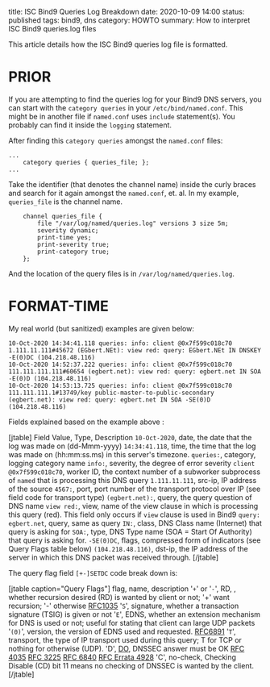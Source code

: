 title: ISC Bind9 Queries Log Breakdown
date: 2020-10-09 14:00
status: published
tags: bind9, dns
category: HOWTO
summary: How to interpret ISC Bind9 queries.log files 

This article details how the ISC Bind9 queries log file is formatted.

PRIOR
=====
If you are attempting to find the queries log for your Bind9 DNS servers,
you can start with the `category queries` in your `/etc/bind/named.conf`.
This might be in another file if `named.conf` uses `include` statement(s).
You probably can find it inside the `logging` statement.

After finding this `category queries` amongst the `named.conf` files:
```nginx
...
    category queries { queries_file; };
...
```
Take the identifier (that denotes the channel name) inside the curly braces 
and search for it again amongst the `named.conf`, et. al.
In my example, `queries_file` is the channel name.

```nginx
    channel queries_file {
        file "/var/log/named/queries.log" versions 3 size 5m;
        severity dynamic;
        print-time yes;
        print-severity true;
        print-category true;
    };
```
And the location of the query files is in `/var/log/named/queries.log`.

FORMAT-TIME
===========

My real world (but sanitized) examples are given below:

```log
10-Oct-2020 14:34:41.118 queries: info: client @0x7f599c018c70 1.111.11.111#45672 (EGbert.NEt): view red: query: EGbert.NEt IN DNSKEY -E(0)DC (104.218.48.116)
10-Oct-2020 14:52:37.222 queries: info: client @0x7f599c018c70 111.111.111.111#60654 (egbert.net): view red: query: egbert.net IN SOA -E(0)D (104.218.48.116)
10-Oct-2020 14:53:13.725 queries: info: client @0x7f599c018c70 111.111.111.1#13749/key public-master-to-public-secondary (egbert.net): view red: query: egbert.net IN SOA -SE(0)D (104.218.48.116)
```

Fields explained based on the example above :

[jtable]
Field Value, Type, Description 
`10-Oct-2020`, date, the date that the log was made on (dd-Mmm-yyyy)
`14:34:41.118`, time, the time that the log was made on (hh:mm:ss.ms) in this server's timezone.
`queries:`, category, logging category name
`info:`, severity, the degree of error severity
`client @0x7f599c018c70`, worker ID, the context number of a subworker subprocess of `named` that is processing this DNS query
`1.111.11.111`, src-ip, IP address of the source
`4567:`, port, port number of the transport protocol over IP (see field code for transport type)
`(egbert.net):`, query, the query question of DNS name
`view red:`, view, name of the view clause in which is processing this query (red).  This field only occurs if `view` clause is used in Bind9
`query: egbert.net`, query, same as query
`IN:`, class, DNS Class name (Internet) that query is asking for
`SOA:`, type, DNS Type name (SOA = Start Of Authority) that query is asking for.
`-SE(0)DC`, flags, compressed form of indicators (see Query Flags table below)
`(104.218.48.116)`, dst-ip, the IP address of the server in which this DNS packet was received through.
[/jtable]

The query flag field `[+-]SETDC` code break down is:

[jtable caption="Query Flags"]
flag, name, description
'`+`' or '`-`', RD, , whether recursion desired (RD) is wanted by client or not; '+' want recursion; '-' otherwise [RFC1035](http://www.rfc-archive.org/getrfc.php?rfc=1035)
'`S`', signature, whether a transaction signature (TSIG) is given or not
'`E`', EDNS, whether an extension mechanism for DNS is used or not; useful for stating that client can large UDP packets
'`(0)`', version, the version of EDNS used and requested.  [RFC6891](http://www.rfc-archive.org/getrfc.php?rfc=6891)
'`T`', transport, the type of IP transport used during this query; T for TCP or nothing for otherwise (UDP).
'D', [DO](http://www.rfc-archive.org/getrfc.php?rfc=6891), DNSSEC answer must be OK [RFC 4035](http://www.rfc-archive.org/getrfc.php?rfc=4035) [RFC 3225](http://www.rfc-archive.org/getrfc.php?rfc=3225) [RFC 6840](http://www.rfc-archive.org/getrfc.php?rfc=6840) [RFC Errata 4928](http://www.rfc-archive.org/getrfc.php?rfc=4928)
'C', no-check, Checking Disable (CD) bit 11 means no checking of DNSSEC is wanted by the client.
[/jtable]	


